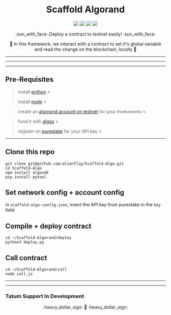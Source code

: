 <h1 align="center">
  <br>
  Scaffold Algorand
  <br>
</h1>

<p align="center">
  <img src="https://img.shields.io/badge/pyteal-v0.9.1-blue"></img>
  <img src="https://img.shields.io/badge/npm-v8.1.2-red"></img>
  <img src="https://img.shields.io/badge/node-v16.13.1-green"></img>
  <img src="https://img.shields.io/badge/algosdk-v1.12.0-orange"></img>
</p>

<p align="center"> :sun_with_face: Deploy a contract to testnet easily! :sun_with_face:</p>
<p align="center">🍄 In this framework, we interact with a contract to set it's global variable and read the change on the blockchain, locally 🍄</p>


-----
-----
-----

## Pre-Requisites

> install [python](https://docs.python-guide.org/starting/install3/linux/) <

> install [node](https://nodejs.org/en/download/package-manager/) <

> create an [algorand account on testnet](https://wallet.myalgo.com) for your mneumonic <

> fund it with [algos](https://thealgofaucet.com/) <

> register on [purestake](https://developer.purestake.io/) for your API key <

-----

## Clone this repo

```
git clone git@github.com:alienflip/Scaffold-Algo.git
cd Scaffold-Algo
npm install algosdk
pip install pyteal
```

## Set network config + account config

in `scaffold-algo-config.json`, insert the API key from purestake in the `key` field

## Compile + deploy contract

```
cd ~/Scaffold-Algorand/deploy
python3 deploy.py
```

## Call contract

```
cd ~/Scaffold-Algorand/call
node call.js
```

-----
-----

### Tatum Support In Development

<p align="center"> :heavy_dollar_sign: 🍄 :heavy_dollar_sign: </p>

